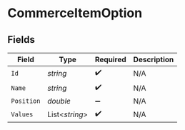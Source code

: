 # CommerceItemOption


## Fields

| Field              | Type               | Required           | Description        |
| ------------------ | ------------------ | ------------------ | ------------------ |
| `Id`               | *string*           | :heavy_check_mark: | N/A                |
| `Name`             | *string*           | :heavy_check_mark: | N/A                |
| `Position`         | *double*           | :heavy_minus_sign: | N/A                |
| `Values`           | List<*string*>     | :heavy_check_mark: | N/A                |